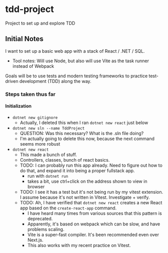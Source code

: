 # tdd-project
Project to set up and explore TDD

## Initial Notes
I want to set up a basic web app with a stack of React / .NET / SQL.
- Tool notes:  Will use Node, but also will use Vite as the task runner instead of Webpack

Goals will be to use tests and modern testing frameworks to practice test-driven development (TDD) along the way.

### Steps taken thus far

#### Initialization
- `dotnet new gitignore`
    - Actually, I deleted this when I ran `dotnet new react` just below
- `dotnet new sln --name TddProject`
    - QUESTION:  Was this necessary?  What is the .sln file doing?
    - I'm actually going to delete this now, because the next command seems more robust
- `dotnet new react`
    - This made a bunch of stuff.
    - Controllers, classes, bunch of react basics.
    - TODO:  I can probably run this app already.  Need to figure out how to do that, and expand it into being a proper fullstack app.
        - run with `dotnet run`
        - takes a bit, use ctrl+click on the address shown to view in browser
    - TODO:  I see it has a test but it's not being run by my vitest extension.  I assume because it's not written in Vitest.  Investigate + verify.
    - TODO:  Ah, I have verified that `dotnet new react` creates a new React app based on the `create-react-app` command.
        - I have heard many times from various sources that this pattern is deprecated.
        - Apparently, it's based on webpack which can be slow, and have problems scaling.
        - Vite is a super-fast compiler.  It's been recommended even over Next.js.
        - This also works with my recent practice on Vitest.